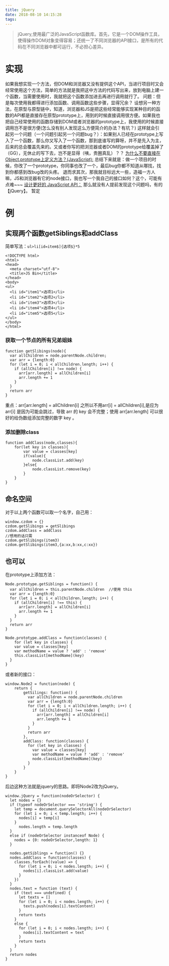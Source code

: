 ```yaml
---
title: jQuery
date: 2018-08-10 14:15:28
tags:
---
```

> jQuery,使用最广泛的JavaScript函数库。首先，它是一个DOM操作工具，使得操作DOM对象变得容易；还统一了不同浏览器的API接口，是所有的代码在不同浏览器中都可运行，不必担心差异。

# 实现
如果我想实现一个方法，但DOM和浏览器又没有提供这个API，当进行项目时又会经常使用这个方法，简单的方法就是我把这中方法的代码写出来，放到电脑上建一个函数，当需要使用时，我就把这个函数添加进去再进行调用就行了。
问题：但是每次使用我都得进行添加函数、调用函数这些步骤，显得冗余？
设想另一种方法，在原型与原型链中，知道，浏览器和JS是把这些经常能够实现某种目的的函数的API都是直接存在原型prototype上，用到的时候直接调用很方便。如果我也把自己经常使用的函数存储到DOM或者浏览器的prototype上，我使用的时候直接调用岂不是很方便(怎么没有别人发现这么方便简介的办法？有坑？)
这样就会引起另一个问题（一个问题引起另一个问题bug？）：如果别人已经在prototype上写入了一个函数，那么你又写入了一个函数，那到底谁写的算呀，并不是先入为主，后来的总会覆盖先来的。又或者你写的把浏览器或者DOM的prototype给覆盖掉了（GG），无休止的写下去，岂不是显得（咦，贵圈真乱）？？
[为什么不要直接在Object.prototype上定义方法？(JavaScript):](https://www.zhihu.com/question/26924011)
总结下来就是：做一个项目的时候，你改了一个prototype，你同事也改了一个，最后bug你都不知道从哪找，找到你都感到改bug改的头疼。
退而求其次，那我就目标远大一些，造福一方人嘛，JS和浏览器有它的node接口，我也写一个我自己的接口如何？这个，可能有点难~~~
[设计更好的 JavaScript API：](https://juejin.im/entry/5708de8a7db2a20051cfaf8d)
那么就没有人提前发现这个问题吗，有的【jQuery】。
暂定
# 例
## 实现两个函数getSiblings和addClass
简单写法：` ul>li[id=item$]{选项$}*5 `
```
<!DOCTYPE html>
<html>
<head>
  <meta charset="utf-8">
  <title>JS Bin</title>
</head>
<body>
<ul>
  <li id="item1">选项1</li>
  <li id="item2">选项2</li>
  <li id="item3">选项3</li>
  <li id="item4">选项4</li>
  <li id="item5">选项5</li>
</ul>
</body>
</html>
```
### 获取一个节点的所有兄弟姐妹
```
function getSlibings(node){
  var allChildren = node.parentNode.children;
  var arr = {length:0}
  for (let i = 0; i < allChildren.length; i++) {
    if (allChildren[i] !== node) {
      arr[arr.length] = allChildren[i]  
      arr.length += 1
    }
  } 
  return arr
}
```
重点：arr[arr.length] = allChildren[i] 之所以不用arr[i] = allChildren[i],是应为 arr[i] 是因为可能会跳过，导致 arr 的 key 会不完整；使用 arr[arr.length] 可以很好的给伪数组添加完整的数字 key 。
### 添加删除class
```
function addClass(node,classes){
    for(let key in classes){
        var value = classes[key]
        if(value){
            node.classList.add(key)
        }else{
            node.classList.remove(key)
        }
    }
}
```
## 命名空间
对于以上两个函数可以取一个名字，自己用：
```
window.czdom = {}
czdom.getSlibings = getSlibings
czdom.addClass = addClass
//想用的话只需
czdom.getSlibings(item3)
czdom.getSlibings(item3,{a:xx,b:xx,c:xx})
```
## 也可以
在prototype上添加方法：
```
Node.prototype.getSiblings = function() {
  var allChildren = this.parentNode.children  //使用 this
  var arr = {length:0}
  for (let i = 0; i < allChildren.length; i++) {
    if (allChildren[i] !== this) {
      arr[arr.length] = allChildren[i] 
      arr.length += 1
    }
  } 
  return arr
}

Node.prototype.addClass = function(classes) {
    for (let key in classes) {
    var value = classes[key]
    var methodName = value ? 'add' : 'remove'
    this.classList[methodName](key)
  }
}
```
或者新的接口：
```
window.Node2 = function(node) {
    return {
        getSilings: function() {
          var allChildren = node.parentNode.children 
          var arr = {length:0}
          for (let i = 0; i < allChildren.length; i++) {
            if (allChildren[i] !== node) {
              arr[arr.length] = allChildren[i] 
              arr.length += 1
            }
          } 
          return arr
        },
        addClass: function(classes) {
          for (let key in classes) {
            var value = classes[key]
            var methodName = value ? 'add' : 'remove'
            node.classList[methodName](key)
          }
        }
    }
}
```
后边这种方法就是jquery的思路。即将Node2改为jQuery。
```
window.jQuery = function(nodeOrSelector) {
  let nodes = {}
  if (typeof nodeOrSelector === 'string') {
    let temp = document.querySelectorAll(nodeOrSelector)
    for (let i = 0; i < temp.length; i++) {
      nodes[i] = temp[i]
    }
      nodes.length = temp.length
  }  
  else if (nodeOrSelector instanceof Node) {
    nodes = {0: nodeOrSelector,length: 1}
  }
  
  nodes.getSiblings = function() {}
  nodes.addClass = function(classes) {
    classes.forEach((value) => {
      for (let i = 0; i < nodes.length; i++) {
        nodes[i].classList.add(value)      
      }      
    }) 
  }
  nodes.text = function (text) {
    if (text === undefined) {
      let texts = []
      for (let i = 0; i < nodes.length; i++) {
        texts.push(nodes[i].textContent)
      }
      return texts
    }
    else {
      for (let i = 0; i < nodes.length; i++) {
        nodes[i].textContent = text
      }
      return texts
    }
  }
  return nodes
}
```